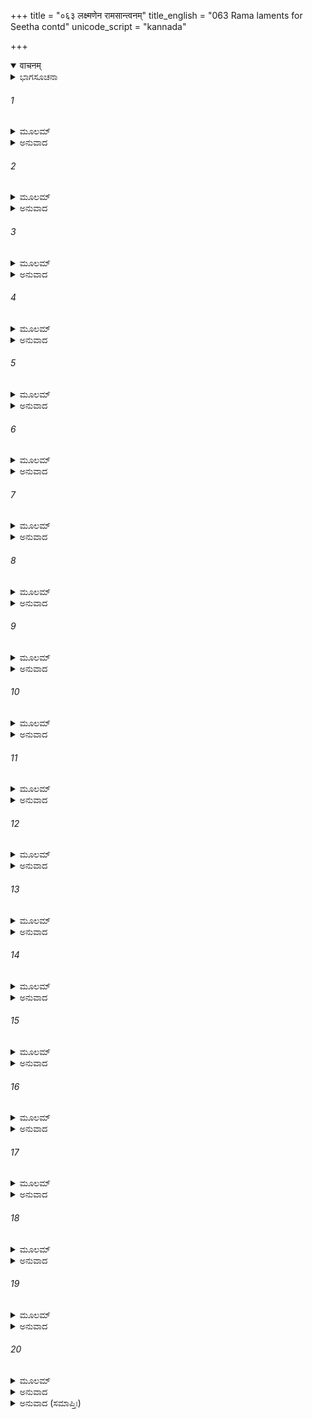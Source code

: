 +++
title = "०६३ लक्ष्मणेन रामसान्त्वनम्"
title_english = "063 Rama laments for Seetha contd"
unicode_script = "kannada"

+++
<details open><summary>वाचनम्</summary>

<div class="audioEmbed"  caption="श्रीराम-हरिसीताराममूर्ति-घनपाठिभ्यां वचनम्" src="https://archive.org/download/Ramayana-recitation-Sriram-harisItArAmamUrti-Ghanapaati-v2/Kanda_3/Kanda_3_ARK-063-Lakshmanena_Rama_Samthvanam.mp3"></div>
</details>



<details><summary>ಭಾಗಸೂಚನಾ</summary>

ಶ್ರೀ ರಾಮನ ವಿಲಾಪ
</details>

###### 1


<details><summary>ಮೂಲಮ್</summary>

ಸ ರಾಜಪುತ್ರಃ ಪ್ರಿಯಯಾ ವಿಹೀನಃ  
ಶೋಕೇನ ಮೋಹೇನ  ಚ ಪೀಡ್ಯಮಾನಃ ।  
ವಿಷಾದಯನ್ಭ್ರಾತರಮಾರ್ತರೂಪೋ  
ಭೂಯೋ ವಿಷಾದಂ ಪ್ರವಿವೇಶ ತೀವ್ರಮ್ ॥
</details>

<details><summary>ಅನುವಾದ</summary>

ತನ್ನ ಪ್ರಿಯೆ ಸೀತೆಯ ರಹಿತನಾದ ರಾಜಕುಮಾರ ಶ್ರೀರಾಮನು ಶೋಕ, ಮೋಹದಿಂದ ಪೀಡಿತನಾದನು. ಅವನು ಸ್ವತಃ ಪೀಡಿತನಾಗಿಯೇ ಇದ್ದನು, ತನ್ನ ತಮ್ಮ ಲಕ್ಷ್ಮಣನನ್ನು ವಿಷಾದದಲ್ಲಿ ಕೆಡಹಿ ಪುನಃ ತೀವ್ರಶೋಕ ಮಗ್ನನಾದನು.॥1॥
</details>

###### 2


<details><summary>ಮೂಲಮ್</summary>

ಸ ಲಕ್ಷ್ಮಣಂ ಶೋಕವಶಾಭಿಪನ್ನಂ  
ಶೋಕೇ ನಿಮಗ್ನೋ ವಿಪುಲೇ ತು ರಾಮಃ ।  
ಉವಾಚ ವಾಕ್ಯಂವ್ಯಸನಾನುರೂಪ-  
ಮುಷ್ಣಂ ವಿನಿಃಶ್ವಸ್ಯ ರುದನ್ ಸಶೋಕಮ್ ॥
</details>

<details><summary>ಅನುವಾದ</summary>

ಲಕ್ಷ್ಮಣನೂ ಶೋಕಕ್ಕೆ ಅಧೀನನಾಗಿದ್ದನು. ಮಹಾಶೋಕದಲ್ಲಿ ಮುಳುಗಿದ್ದ ಶ್ರೀರಾಮನು ದುಃಖದಿಂದ ಅಳುತ್ತಾ ಬಿಸಿಯಾದ ನಿಟ್ಟುಸಿರುಬಿಡುತ್ತಾ, ತನ್ನ ಮೇಲೆ ಬಿದ್ದ ಸಂಕಟಕ್ಕನುಸಾರ ಅವನಲ್ಲಿ ಹೇಳಿದನು .॥2॥
</details>

###### 3


<details><summary>ಮೂಲಮ್</summary>

ನ ಮದ್ವಿಧೋ ದುಷ್ಕೃತಕರ್ಮಕಾರೀ  
ಮನ್ಯೇ ದ್ವಿತೀಯೋಽಸ್ತಿ ವಸುಂಧರಾಯಾಮ್ ।  
ಶೋಕಾನುಶೋಕೋ ಹಿ ಪರಂಪರಾಯಾ  
ಮಾಮೇತಿ ಭಿಂದನ್ಹೃದಯಂ ಮನಶ್ಚ ॥
</details>

<details><summary>ಅನುವಾದ</summary>

ಸುಮಿತ್ರಾನಂದನನೇ! ನನ್ನಂತಹ ಪಾಪಕರ್ಮ ಮಾಡಿದ ಮನುಷ್ಯನು ಈ ಪೃಥ್ವಿಯಲ್ಲಿ ಬೇರೆ ಯಾರೂ ಇರಲಾರನೆಂದೇ ಅನಿಸುತ್ತದೆ. ಏಕೆಂದರೆ, ಒಂದರ ಮೇಲೆ ಮತ್ತೊಂದು ಶೋಕವು ನನ್ನ ಹೃದಯ ಮತ್ತು ಮನಸ್ಸನ್ನು ವಿದೀರ್ಣಗೊಳಿಸುತ್ತಾ ಒಂದೇ ಸಮನೆ ನನ್ನ ಮೇಲೆ ಬಂದು ಬೀಳುತ್ತಾ ಇದೆ.॥3॥
</details>

###### 4


<details><summary>ಮೂಲಮ್</summary>

ಪೂರ್ವಂ ಮಯಾ ನೂನಮಭೀಪ್ಸಿತಾನಿ  
ಪಾಪಾನಿ ಕರ್ಮಾಣ್ಯ ಸಕೃತ್ಕೃತಾನಿ ।  
ತತ್ರಾಯಮದ್ಯಾಪತಿತೋ ವಿಪಾಕೋ  
ದುಃಖೇನ ದುಃಖಂ ಯದಹಂ ವಿಶಾಮಿ ॥
</details>

<details><summary>ಅನುವಾದ</summary>

ಖಂಡಿತವಾಗಿ ನಾನು ಹಿಂದಿನ ಜನ್ಮದಲ್ಲಿ ಸ್ವಇಚ್ಛೆಯಿಂದ ಪದೇ-ಪದೇ ಅನೇಕ ಪಾಪಗಳನ್ನು ಮಾಡಿರುವೆ, ಅವುಗಳಲ್ಲೇ ಕೆಲವು ಕರ್ಮಗಳ ಪರಿಣಾಮ ಇಂದು ಪ್ರಾಪ್ತವಾಗಿದೆ. ಅದರಿಂದ ನಾನು ಒಂದು ದುಃಖದಿಂದ ಇನ್ನೊಂದು ದುಃಖದಲ್ಲಿ ಬೀಳುತ್ತಾ ಇದ್ದೇನೆ.॥4॥
</details>

###### 5


<details><summary>ಮೂಲಮ್</summary>

ರಾಜ್ಯಪ್ರಣಾಶಃ ಸ್ವಜನೈರ್ವಿಯೋಗಃ  
ಪಿತುರ್ವಿನಾಶೋ ಜನನೀವಿಯೋಗಃ ।  
ಸರ್ವಾಣಿ ಮೇ ಲಕ್ಷ್ಮಣ ಶೋಕವೇಗ-  
ಮಾಪೂರಯಂತಿ ಪ್ರವಿಚಿಂತಿತಾನಿ ॥
</details>

<details><summary>ಅನುವಾದ</summary>

ಮೊದಲಿಗೆ ರಾಜ್ಯದಿಂದ ವಂಚಿತನಾದೆ ಮತ್ತು ಸ್ವಜನರಿಂದ ನನ್ನ ವಿಯೊಗವಾಯಿತು. ಅನಂತರ ತಂದೆಯವರು ಪರಲೋಕಕ್ಕೆ ತೆರಳಿದರು, ಮತ್ತೆ ತಾಯಿಯಿಂದಲೂ ಅಗಲಬೇಕಾಯಿತು. ಲಕ್ಷ್ಮಣ! ಇವೆಲ್ಲ ಘಟನೆಗಳು ನೆನಪಾದಾಗ ನನ್ನ ಶೋಕದ ವೇಗ ಹೆಚ್ಚುತ್ತದೆ.॥5॥
</details>

###### 6


<details><summary>ಮೂಲಮ್</summary>

ಸರ್ವಂ ತು ದುಃಖಂ ಮಮ ಲಕ್ಷ್ಮಣೇದಂ  
ಶಾಂತಂ ಶರೀರೇ ವನಮೇತ್ಯ ಕ್ಲೇಶಮ್ ।  
ಸೀತಾವಿಯೋಗಾತ್ಪುನರಪ್ಯುದೀರ್ಣಂ  
ಕಾಷ್ಠೈರಿವಾಗ್ನಿಃ ಸಹಸೋಪದೀಪ್ತಃ ॥
</details>

<details><summary>ಅನುವಾದ</summary>

ಲಕ್ಷ್ಮಣ! ಕಾಡಿಗೆ ಬಂದು ಕ್ಲೇಶವನ್ನು ಅನುಭವಿಸಿದರೂ ಇದೆಲ್ಲ ದುಃಖಗಳು ಸೀತೆಯು ಸಮೀಪದಲ್ಲಿದ್ದಾಗ ನನ್ನ ಶರೀರದಲ್ಲೇ ಶಾಂತವಾಗಿ ಹೋಗಿದ್ದವು, ಆದರೆ ಸೀತೆಯ ವಿಯೋಗದಿಂದ ಒಣಗಿದ ಕಟ್ಟಿಗೆಯ ಸಂಯೋಗದಿಂದ ಬೆಂಕಿಯು ಉರಿದೇಳುವಂತೆ ಅವು ಪುನಃ ಮೇಲಕೆದ್ದು ಬಾಧಿಸುತ್ತವೆ.॥6॥
</details>

###### 7


<details><summary>ಮೂಲಮ್</summary>

ಸಾ ನೂನಮಾರ್ಯಾ ಮಮ ರಾಕ್ಷಸೇನ  
ಹ್ಯಭ್ಯಾಹೃತಾ ಖಂ ಸಮುಪೇತ್ಯ ಭೀರುಃ ।  
ಅಪಸ್ವರಂ ಸುಸ್ವರವಿಪ್ರಲಾಪಾ  
ಭಯೇನ ವಿಕ್ರಂದಿತವತ್ಯಭೀಕ್ಷ್ಣಮ್ ॥
</details>

<details><summary>ಅನುವಾದ</summary>

ಅಯ್ಯೋ! ಶ್ರೇಷ್ಠ ಸ್ವಭಾವವುಳ್ಳ ಭೀರು ಪತ್ನಿಯನ್ನು ಅವಶ್ಯವಾಗಿ ರಾಕ್ಷಸನು ಆಕಾಶಮಾರ್ಗದಿಂದ ಕದ್ದುಕೊಂಡು ಹೋಗಿರಬಹುದು. ಆಗ ಸುಮಧುರ ಸ್ವರದಲ್ಲಿ ವಿಲಾಪ ಮಾಡುವ ಸೀತೆಯು ಭಯದಿಂದ ಪದೇ-ಪದೇ ವಿಕತ ಸ್ವರದಲ್ಲಿ ಅಳುತ್ತಿರಬಹುದು.॥7॥
</details>

###### 8


<details><summary>ಮೂಲಮ್</summary>

ತೌ ಲೋಹಿತಸ್ಯ ಪ್ರಿಯದರ್ಶನಸ್ಯ  
ಸದೋಚಿತಾವುತ್ತಮಚಂದನಸ್ಯ ।  
ವೃತ್ತೌ ಸ್ತನೌ ಶೋಣಿತಪಂಕದಿಗ್ಧೌ  
ನೂನಂ ಪ್ರಿಯಾಯಾ ಮಮ ನಾಭಿಪಾತಃ ॥
</details>

<details><summary>ಅನುವಾದ</summary>

ನನ್ನ ಪ್ರಿಯೆಯ ಚಂದನ ಚರ್ಚಿತ ಗುಂಡು-ಗುಂಡಾಗಿರುವ ಎರಡೂ ಸ್ತನಗಳು ನಿಶ್ಚಿತವಾಗಿ ರಕ್ತದಿಂದ ನೆನೆದು ಹೋಗಿರಬಹುದು. ಇಷ್ಟಾದರೂ ನನ್ನ ಶರೀರದ ಪತನವಾಗುವುದಿಲ್ಲವಲ್ಲ.॥8॥
</details>

###### 9


<details><summary>ಮೂಲಮ್</summary>

ತತ್ ಛಲಕ್ಷ್ಣಸುವ್ಯಕ್ತಮೃದುಪ್ರಲಾಪಂ  
ತಸ್ಯಾ ಮುಖಂ ಕುಂಜಿತಕೇಶಭಾರಮ್ ।  
ರಕ್ಷೋವಶಂ ನೂನಮುಪಾಗತಾಯಾ  
ನ ಭ್ರಾಜತೇ ರಾಹುಮುಖೇ ಯಥೇಂದುಃ ॥
</details>

<details><summary>ಅನುವಾದ</summary>

ರಾಕ್ಷಸನ ವಶದಲ್ಲಿ ಇರುವ ನನ್ನ ಪ್ರಿಯೆಯ ಸ್ನಿಗ್ಧ ಮತ್ತು ಸುಸ್ಪಷ್ಟ ಮಧುರವಾಗಿ ಮಾತನಾಡುವ ಹಾಗೂ ಕಪ್ಪಾದ ಗುಂಗುರು ಕೂದಲುಗಳುಳ್ಳ ಭಾರದಿಂದ ಸುಶೋಭಿತವಾಗಿದ್ದ ಮುಖವು ರಾಹುವು ನುಂಗಿದ ಚಂದ್ರನಂತೆ ಶೋಭಾಹೀನವಾಗಿರಬಹುದು.॥9॥
</details>

###### 10


<details><summary>ಮೂಲಮ್</summary>

ತಾಂ ಹಾರಪಾಶಸ್ಯ ಸದೋಚಿತಾಂತಾಂ  
ಗ್ರೀವಾಂ ಪ್ರಿಯಾಯಾ ಮಮ ಸುವ್ರತಾಯಾಃ ।  
ರಕ್ಷಾಂಸಿ ನೂನಂ ಪರಿಪೀತವಂತಿ  
ಶೂನ್ಯೇ ಹಿ ಭಿತ್ವಾ ರುಧಿರಾಶನಾನಿ ॥
</details>

<details><summary>ಅನುವಾದ</summary>

ಅಯ್ಯೋ! ಉತ್ತಮ ವ್ರತವನ್ನು ಪಾಲಿಸುವ ನನ್ನ ಪ್ರಿಯತಮೆಯ ಕಂಠವು ಎಲ್ಲಾ ಹೊತ್ತಿನಲ್ಲಿ ಹಾರಗಳಿಂದ ಸುಶೋಭಿತವಾಗಿರಲು ಯೋಗ್ಯವಾಗಿದೆ. ಆದರೆ ರಕ್ತಭೋಜೀ ರಾಕ್ಷಸನು ಬರಿದಾದ ವನದಲ್ಲಿ ಅವಶ್ಯವಾಗಿ ಅದನ್ನು ಹರಿದು ಅದರ ರಕ್ತ ಕುಡಿದಿರಬಹುದು.॥10॥
</details>

###### 11


<details><summary>ಮೂಲಮ್</summary>

ಮಯಾ ವಿಹೀನಾ ವಿಜನೇ ವನೇ ಸಾ  
ರಕ್ಷೋಭಿರಾಹೃತ್ಯವಿಕೃಷ್ಯಮಾಣಾ ।  
ನೂನಂ ವಿನಾದಂ ಕುರರೀವ ದೀನಾ  
ಸಾ ಮುಕ್ತವತ್ಯಾಯತಕಾಂತನೇತ್ರಾ॥
</details>

<details><summary>ಅನುವಾದ</summary>

ನಾನು ಇಲ್ಲದಿರುವಾಗ ನಿರ್ಜನ ವನದಲ್ಲಿ ರಾಕ್ಷಸರು ಆಕೆಯನ್ನು ಎಳೆದುಕೊಂಡು ಹೋಗಿರಬೇಕು. ವಿಶಾಲ ಹಾಗೂ ಮನೋಹರ ಕಣ್ಣುಗಳುಳ್ಳ ಜಾನಕಿಯು ಅತ್ಯಂತ ದೀನಳಾಗಿ ಕುಕರಪಕ್ಷಿಯಂತೆ ವಿಲಾಪಿಸುತ್ತಾ ಇದ್ದಿರಬಹುದು.॥11॥
</details>

###### 12


<details><summary>ಮೂಲಮ್</summary>

ಅಸ್ಮಿನ್ಮಯಾ ಸಾರ್ಧಮುದಾರಶೀಲಾ  
ಶಿಲಾತಲೇ ಪೂರ್ವಮುಪೋಪವಿಷ್ಟಾ ।  
ಕಾಂತಸ್ಮಿತಾ ಲಕ್ಷ್ಮಣ ಜಾತಹಾಸಾ  
ತ್ವಾಮಾಹ ಸೀತಾ ಬಹುವಾಕ್ಯಜಾತಮ್ ॥
</details>

<details><summary>ಅನುವಾದ</summary>

ಲಕ್ಷ್ಮಣ! ಉದಾರ ಸ್ವಭಾವವುಳ್ಳ ಸೀತೆಯು ಮೊದಲು ಒಂದು ದಿನ ನನ್ನ ಜೊತೆಗೆ ಕುಳಿತಿದ್ದ ಶಿಲೆಯು ಇದೇ ಆಗಿದೆ. ಆಕೆಯ ಮುಗುಳ್ನಗೆ ಎಷ್ಟು ಮನೋಹರವಾಗಿತ್ತು. ಆಗ ಅವಳು ನಗು-ನಗುತ್ತಾ ನಿನ್ನೊಡನೆಯೂ ಅನೇಕ ಮಾತುಗಳನ್ನು ಆಡಿದ್ದಳು.॥12॥
</details>

###### 13


<details><summary>ಮೂಲಮ್</summary>

ಗೋದಾವರೀಯಂ ಸರಿತಾಂ ವರಿಷ್ಠಾ  
ಪ್ರಿಯಾ ಪ್ರಿಯಾಯಾ ಮಮ ನಿತ್ಯಕಾಲಮ್ ।  
ಅಪ್ಯತ್ರ ಗಚ್ಛೇದಿತಿ ಚಿಂತಯಾಮಿ  
ನೈಕಾಕಿನೀ ಯಾತಿ ಹಿ ಸಾ ಕದಾಚಿತ್ ॥
</details>

<details><summary>ಅನುವಾದ</summary>

ನದಿಗಳಲ್ಲಿ ಶ್ರೇಷ್ಠವಾದ ಈ ಗೋದಾವರಿಯು ನನ್ನ ಪ್ರಿಯತಮೆಗೆ ಸದಾ ಪ್ರಿಯವಾಗಿತ್ತು. ಅವಳು ಅದೇ ನದಿಯ ತೀರಕ್ಕೆ ಹೋಗಿರಬಹುದು ಎಂದು ಯೋಚಿಸುತ್ತೇನೆ. ಆದರೆ ಒಬ್ಬಳೇ ಆಕೆಯು ಎಂದೂ ಅಲ್ಲಿಗೆ ಹೋಗಿರಲಿಲ್ಲ.॥13॥
</details>

###### 14


<details><summary>ಮೂಲಮ್</summary>

ಪದ್ಮಾನನಾ ಪದ್ಮಪಲಾಶನೇತ್ರಾ  
ಪದ್ಮಾನಿ ವಾನೇತುಮಭಿಪ್ರಯಾತಾ ।  
ತದಪ್ಯಯುಕ್ತಂ ನಹಿ ಸಾ ಕದಾಚಿ-  
ನ್ಮಯಾ ವಿನಾ ಗಚ್ಛತಿ ಪಂಕಜಾನಿ ॥
</details>

<details><summary>ಅನುವಾದ</summary>

ಆಕೆಯ ಮುಖ ಮತ್ತು ವಿಶಾಲನೇತ್ರಗಳು ಅರಳಿದ ಕಮಲಗಳಂತೆ ಸುಂದರವಾಗಿದೆ. ಅವಳು ಕಮಲಪುಷ್ಪಗಳನ್ನು ತರಲು ಗೋದಾವರಿ ತೀರಕ್ಕೆ ಹೋಗಿರಬಹುದು, ಆದರೆ ಇದೂ ಸರಿಯಲ್ಲ, ಏಕೆಂದರೆ ಆಕೆಯು ನನ್ನನ್ನು ಜೊತೆಗೆ ಕರೆದುಕೊಂಡು ಹೋಗದೆ ಒಬ್ಬಳೇ ಎಂದೂ ಕಮಲಗಳ ಬಳಿಗೆ ಹೋಗಿಲ್ಲ.॥14॥
</details>

###### 15


<details><summary>ಮೂಲಮ್</summary>

ಕಾಮಂ ತ್ವಿದಂ ಪುಷ್ಟಿತವೃಕ್ಷಷಂಡಂ  
ನಾನಾವಿಧೈಃ ಪಕ್ಷಿಗಣೈರುಪೇತಮ್ ।  
ವನಂ ಪ್ರಯಾತಾ ನು ತದಪ್ಯಯುಕ್ತ-  
ಮೇಕಾಕಿನೀ ಸಾತಿಬಿಭೇತಿ ಭೀರುಃ ॥
</details>

<details><summary>ಅನುವಾದ</summary>

ಈ ಪುಷ್ಟಿತ ವೃಕ್ಷ ಸಮೂಹಗಳಿಂದ ಕೂಡಿದ ನಾನಾ ಪ್ರಕಾರದ ಪಕ್ಷಿಗಳಿಂದ ಸೇವಿತ ವನದಲ್ಲಿ ತಿರುಗಾಡಲು ಹೋಗಿರಬಹುದು. ಆದರೆ ಇದು ಸರಿ ಎಂದು ಅನಿಸುವುದಿಲ್ಲ, ಏಕೆಂದರೆ ಭೀರುವಾದ ಅವಳು ಒಬ್ಬಳೇ ಕಾಡಿಗೆ ಹೋಗಲು ಬಹಳ ಹೆದರುತ್ತಿದ್ದಳು.॥15॥
</details>

###### 16


<details><summary>ಮೂಲಮ್</summary>

ಆದಿತ್ಯ ಭೋ ಲೋಕಕೃತಾಕೃತಜ್ಞ  
ಲೋಕಸ್ಯ ಸತ್ಯಾನೃತಕರ್ಮಸಾಕ್ಷಿನ್ ।  
ಮಮ ಪ್ರಿಯಾ ಸಾ ಕ್ವ ಗತಾ ಹೃತಾ ವಾ  
ಶಂಸಸ್ವ ಮೇ ಶೋಕಹತಸ್ಯ ಸರ್ವಮ್ ॥
</details>

<details><summary>ಅನುವಾದ</summary>

ಸೂರ್ಯದೇವನೇ! ಜಗತ್ತಿನಲ್ಲಿ ಯಾರು ಏನೇನು ಮಾಡುವರೋ, ಏನೇನು ಮಾಡಿಲ್ಲವೋ ಅದೆಲ್ಲವನ್ನೂ ನೀನು ತಿಳಿದೇ ಇರುವೆ. ಜನರ ಸತ್ಯ-ಅಸತ್ಯ, ಪಾಪ-ಪುಣ್ಯ ಕರ್ಮಗಳ ಸಾಕ್ಷಿಯಾಗಿರುವೆ. ನನ್ನ ಪ್ರಿಯೆ ಸೀತೆಯು ಎಲ್ಲಿಗೆ ಹೋಗಿರುವಳು? ಅಥವಾ ಯಾರು ಕದ್ದುಕೊಂಡು ಹೋದರು? ಇದೆಲ್ಲವನ್ನೂ ನನಗೆ ತಿಳಿಸು, ಏಕೆಂದರೆ ನಾನು ಆಕೆಯ ಶೋಕದಿಂದ ಪೀಡಿತನಾಗಿದ್ದೇನೆ.॥16॥
</details>

###### 17


<details><summary>ಮೂಲಮ್</summary>

ಲೋಕೇಷು ಸರ್ವೇಷು ಚ ನಾಸ್ತಿ ಕಿಂಚಿದ್  
ಯತ್ ತೇ ನ ನಿತ್ಯಂ ವಿದಿತಂ ಭವೇತ್ತತ್ ।  
ಶಂಸಸ್ವ ವಾಯೋ ಕುಲಪಾಲಿನೀಂ ತಾಂ  
ಮೃತಾ ಹೃತಾ ವಾ ಪಥಿ ವರ್ತತೇ ವಾ ॥
</details>

<details><summary>ಅನುವಾದ</summary>

ವಾಯುದೇವನೇ! ಸಮಸ್ತ ವಿಶ್ವದಲ್ಲಿ ನಿನಗೆ ತಿಳಿಯದಿರುವ ಸಂಗತಿಯಾವುದೂ ಇಲ್ಲ. ನನ್ನ ಕುಲಪಾಲಿನೀ ಸೀತೆಯು ಈಗ ಎಲ್ಲಿರುವಳು? ಅವಳು ಸತ್ತುಹೋಗಿರುವಳೇ, ಕದ್ದುಕೊಂಡು ಹೋಗಿರುವರೋ ಅಥವಾ ದಾರಿಯಲ್ಲಿರುವಳೋ ಇದನ್ನು ಹೇಳಿಬಿಡು.॥17॥
</details>

###### 18


<details><summary>ಮೂಲಮ್</summary>

ಇತೀವ ತಂ ಶೋಕವಿಧೇಯದೇಹಂ  
ರಾಮಂ ವಿಸಂಜ್ಞಂ ವಿಲಪಂತಮೇವ ।  
ಉವಾಚ ಸೌಮಿತ್ರಿರದೀನಸತ್ತ್ವೋ  
ನ್ಯಾಯ್ಯೇ ಸ್ಥಿತಃ ಕಾಲಯುತಂ ಚ ವಾಕ್ಯಮ್ ॥
</details>

<details><summary>ಅನುವಾದ</summary>

ಈ ಪ್ರಕಾರ ಶೋಕಕ್ಕೆ ಅಧೀನನಾಗಿ ಶ್ರೀರಾಮಚಂದ್ರನು ಎಚ್ಚರವಿಲ್ಲದೆ ವಿಲಾಪಿಸುತ್ತಿರುವಾಗ, ಅವನ ಇಂತಹ ಸ್ಥಿತಿಯನ್ನು ನೋಡಿ ನ್ಯಾಯೋಚಿತ ಮಾರ್ಗದಲ್ಲಿ ಸ್ಥಿತನಾದ ಲಕ್ಷ್ಮಣನು ಅವನಲ್ಲಿ ಹೀಗೆ ಯಥೋಚಿತವಾಗಿ ಹೇಳಿದನು.॥18॥
</details>

###### 19


<details><summary>ಮೂಲಮ್</summary>

ಶೋಕಂ ವಿಸೃಜ್ಯಾದ್ಯ ಧೃತಿಂ ಭಜಸ್ವ  
ಸೋತ್ಸಾಹತಾ ಚಾಸ್ತು  ವಿಮಾಗಣೇಽಸ್ಯಾಃ ।  
ಉತ್ಸಾಹವಂತೋ ಹಿ ನರಾ ನ ಲೋಕೇ  
ಸೀದಂತಿ ಕರ್ಮಸ್ವತಿದುಷ್ಕರೇಷು ॥
</details>

<details><summary>ಅನುವಾದ</summary>

ಆರ್ಯ! ನೀನು ಶೋಕವನ್ನು ಬಿಟ್ಟು ಧೈರ್ಯದಿಂದಿರು. ಸೀತೆಯನ್ನು ಹುಡುಕಲು ಮನಸ್ಸಿನಲ್ಲಿ ಉತ್ಸಾಹ ತಳೆ, ಏಕೆಂದರೆ ಉತ್ಸಾಹಿ ಮನುಷ್ಯನು ಜಗತ್ತಿನಲ್ಲಿ ಅತ್ಯಂತ ದುಷ್ಕರ ಕಾರ್ಯ ಎದುರಾದರೂ ಎಂದೂ ದುಃಖಿಸುವುದಿಲ್ಲ.॥19॥
</details>

###### 20


<details><summary>ಮೂಲಮ್</summary>

ಇತೀವ ಸೌಮಿತ್ರಿಮುದಗ್ರಪೌರುಷಂ  
ಬ್ರುವಂತಮಾರ್ತೋ ರಘುವಂಶವರ್ಧನಃ ।  
ನ ಚಿಂತಯಾಮಾಸ ಧೃತಿಂ ವಿಮುಕ್ತವಾನ್  
ಪುನಶ್ಚ ದುಃಖಂ ಮಹದಭ್ಯುಪಾಗಮತ್ ॥
</details>

<details><summary>ಅನುವಾದ</summary>

ಹೆಚ್ಚಾದ ಪುರುಷಾರ್ಥವುಳ್ಳ ಲಕ್ಷ್ಮಣನು ಹೀಗೆ ಹೇಳುತ್ತಿರುವಾಗ ರಘುಕುಲವರ್ಧನ ಶ್ರೀರಾಮನು ಆರ್ತನಾಗಿ ಅವನ ಮಾತಿನ ಔಚಿತ್ಯದ ಕಡೆಗೆ ಗಮನವೇ ಕೊಡಲಿಲ್ಲ. ಅವನು ಧೈರ್ಯವನ್ನು ತೊರೆದು ಪುನಃ ಮಹಾನ್ ದುಃಖದಲ್ಲಿ ಮುಳುಗಿಹೋದನು.॥20॥
</details>

<details><summary>ಅನುವಾದ (ಸಮಾಪ್ತಿಃ)</summary>

ಶ್ರೀ ವಾಲ್ಮೀಕಿವಿರಚಿತ ಆರ್ಷರಾಮಾಯಣ ಆದಿಕಾವ್ಯದ ಅರಣ್ಯಕಾಂಡದಲ್ಲಿ ಅರವತ್ತಮೂರನೆಯ ಸರ್ಗ ಸಂಪೂರ್ಣವಾಯಿತು.॥63॥
</details>
